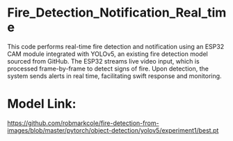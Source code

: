 # Fire_Detection_Notification_Real_time
This code performs real-time fire detection and notification using an ESP32 CAM module integrated with YOLOv5, an existing fire detection model sourced from GitHub. The ESP32 streams live video input, which is processed frame-by-frame to detect signs of fire. Upon detection, the system sends alerts in real time, facilitating swift response and monitoring.
# Model Link:
https://github.com/robmarkcole/fire-detection-from-images/blob/master/pytorch/object-detection/yolov5/experiment1/best.pt

